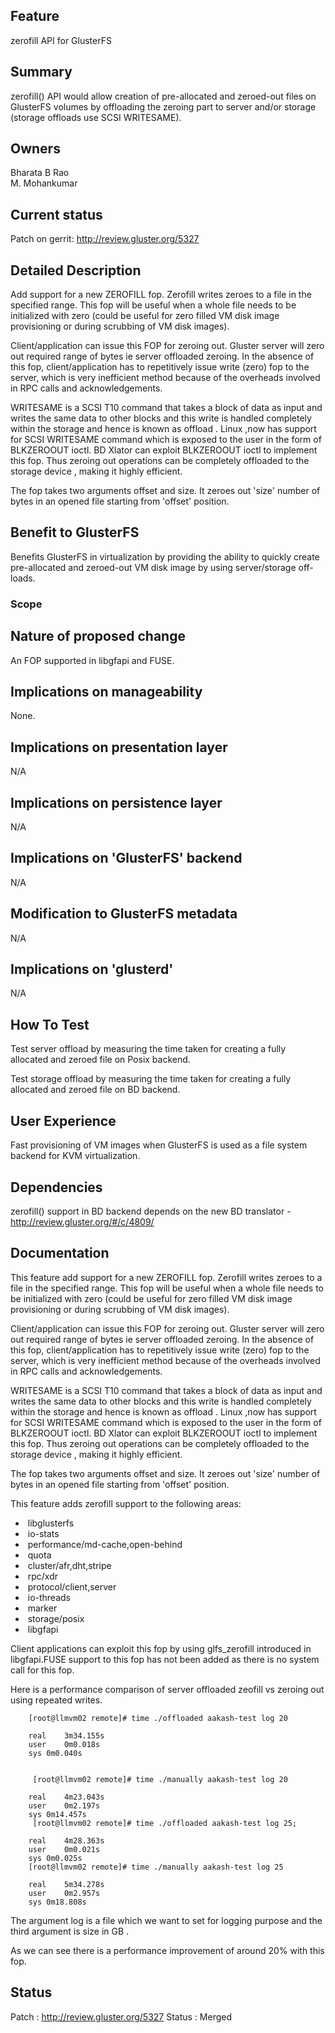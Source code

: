 Feature
-------

zerofill API for GlusterFS

Summary
-------

zerofill() API would allow creation of pre-allocated and zeroed-out
files on GlusterFS volumes by offloading the zeroing part to server
and/or storage (storage offloads use SCSI WRITESAME).

Owners
------

Bharata B Rao  
M. Mohankumar

Current status
--------------

Patch on gerrit: <http://review.gluster.org/5327>

Detailed Description
--------------------

Add support for a new ZEROFILL fop. Zerofill writes zeroes to a file in
the specified range. This fop will be useful when a whole file needs to
be initialized with zero (could be useful for zero filled VM disk image
provisioning or during scrubbing of VM disk images).

Client/application can issue this FOP for zeroing out. Gluster server
will zero out required range of bytes ie server offloaded zeroing. In
the absence of this fop, client/application has to repetitively issue
write (zero) fop to the server, which is very inefficient method because
of the overheads involved in RPC calls and acknowledgements.

WRITESAME is a SCSI T10 command that takes a block of data as input and
writes the same data to other blocks and this write is handled
completely within the storage and hence is known as offload . Linux ,now
has support for SCSI WRITESAME command which is exposed to the user in
the form of BLKZEROOUT ioctl. BD Xlator can exploit BLKZEROOUT ioctl to
implement this fop. Thus zeroing out operations can be completely
offloaded to the storage device , making it highly efficient.

The fop takes two arguments offset and size. It zeroes out 'size' number
of bytes in an opened file starting from 'offset' position.

Benefit to GlusterFS
--------------------

Benefits GlusterFS in virtualization by providing the ability to quickly
create pre-allocated and zeroed-out VM disk image by using
server/storage off-loads.

### Scope

Nature of proposed change
-------------------------

An FOP supported in libgfapi and FUSE.

Implications on manageability
-----------------------------

None.

Implications on presentation layer
----------------------------------

N/A

Implications on persistence layer
---------------------------------

N/A

Implications on 'GlusterFS' backend
-----------------------------------

N/A

Modification to GlusterFS metadata
----------------------------------

N/A

Implications on 'glusterd'
--------------------------

N/A

How To Test
-----------

Test server offload by measuring the time taken for creating a fully
allocated and zeroed file on Posix backend.

Test storage offload by measuring the time taken for creating a fully
allocated and zeroed file on BD backend.

User Experience
---------------

Fast provisioning of VM images when GlusterFS is used as a file system
backend for KVM virtualization.

Dependencies
------------

zerofill() support in BD backend depends on the new BD translator -
<http://review.gluster.org/#/c/4809/>

Documentation
-------------

This feature add support for a new ZEROFILL fop. Zerofill writes zeroes
to a file in the specified range. This fop will be useful when a whole
file needs to be initialized with zero (could be useful for zero filled
VM disk image provisioning or during scrubbing of VM disk images).

Client/application can issue this FOP for zeroing out. Gluster server
will zero out required range of bytes ie server offloaded zeroing. In
the absence of this fop, client/application has to repetitively issue
write (zero) fop to the server, which is very inefficient method because
of the overheads involved in RPC calls and acknowledgements.

WRITESAME is a SCSI T10 command that takes a block of data as input and
writes the same data to other blocks and this write is handled
completely within the storage and hence is known as offload . Linux ,now
has support for SCSI WRITESAME command which is exposed to the user in
the form of BLKZEROOUT ioctl. BD Xlator can exploit BLKZEROOUT ioctl to
implement this fop. Thus zeroing out operations can be completely
offloaded to the storage device , making it highly efficient.

The fop takes two arguments offset and size. It zeroes out 'size' number
of bytes in an opened file starting from 'offset' position.

This feature adds zerofill support to the following areas:

-  libglusterfs
-  io-stats
-  performance/md-cache,open-behind
-  quota
-  cluster/afr,dht,stripe
-  rpc/xdr
-  protocol/client,server
-  io-threads
-  marker
-  storage/posix
-  libgfapi

Client applications can exploit this fop by using glfs\_zerofill
introduced in libgfapi.FUSE support to this fop has not been added as
there is no system call for this fop.

Here is a performance comparison of server offloaded zeofill vs zeroing
out using repeated writes.

		[root@llmvm02 remote]# time ./offloaded aakash-test log 20

		real    3m34.155s
		user    0m0.018s
		sys 0m0.040s


		 [root@llmvm02 remote]# time ./manually aakash-test log 20

		real    4m23.043s
		user    0m2.197s
		sys 0m14.457s
		 [root@llmvm02 remote]# time ./offloaded aakash-test log 25;

		real    4m28.363s
		user    0m0.021s
		sys 0m0.025s
		[root@llmvm02 remote]# time ./manually aakash-test log 25

		real    5m34.278s
		user    0m2.957s
		sys 0m18.808s

The argument log is a file which we want to set for logging purpose and
the third argument is size in GB .

As we can see there is a performance improvement of around 20% with this
fop.

Status
------

Patch : <http://review.gluster.org/5327> Status : Merged